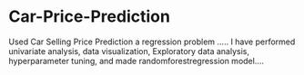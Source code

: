 # Car-Price-Prediction
Used Car Selling Price  Prediction a regression problem .....
I have performed univariate analysis, data visualization, Exploratory data analysis, hyperparameter tuning, 
and made randomforestregression model....
